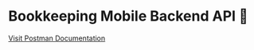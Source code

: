 # Bookkeeping Mobile Backend API 🔧

[Visit Postman Documentation](https://documenter.getpostman.com/view/25154969/2sAYkAPN1Y)
